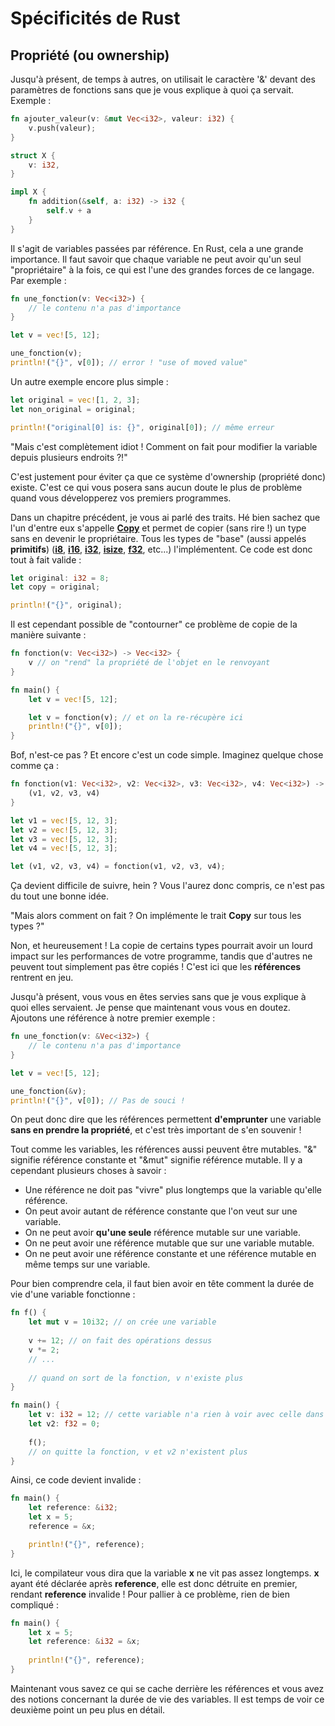 # Spécificités de Rust

## Propriété (ou ownership)

Jusqu'à présent, de temps à autres, on utilisait le caractère '&' devant des paramètres de fonctions sans que je vous explique à quoi ça servait. Exemple :

```Rust
fn ajouter_valeur(v: &mut Vec<i32>, valeur: i32) {
    v.push(valeur);
}

struct X {
    v: i32,
}

impl X {
    fn addition(&self, a: i32) -> i32 {
        self.v + a
    }
}
```

Il s'agit de variables passées par référence. En Rust, cela a une grande importance. Il faut savoir que chaque variable ne peut avoir qu'un seul "propriétaire" à la fois, ce qui est l'une des grandes forces de ce langage. Par exemple :

```Rust
fn une_fonction(v: Vec<i32>) {
    // le contenu n'a pas d'importance
}

let v = vec![5, 12];

une_fonction(v);
println!("{}", v[0]); // error ! "use of moved value"
```

Un autre exemple encore plus simple :

```Rust
let original = vec![1, 2, 3];
let non_original = original;

println!("original[0] is: {}", original[0]); // même erreur
```

"Mais c'est complètement idiot ! Comment on fait pour modifier la variable depuis plusieurs endroits ?!"

C'est justement pour éviter ça que ce système d'ownership (propriété donc) existe. C'est ce qui vous posera sans aucun doute le plus de problème quand vous développerez vos premiers programmes.

Dans un chapitre précédent, je vous ai parlé des traits. Hé bien sachez que l'un d'entre eux s'appelle [__Copy__] et permet de copier (sans rire !) un type sans en devenir le propriétaire. Tous les types de "base" (aussi appelés __primitifs__) ([__i8__], [__i16__], [__i32__], [__isize__], [__f32__], etc...) l'implémentent. Ce code est donc tout à fait valide :

```Rust
let original: i32 = 8;
let copy = original;

println!("{}", original);
```

Il est cependant possible de "contourner" ce problème de copie de la manière suivante :

```Rust
fn fonction(v: Vec<i32>) -> Vec<i32> {
    v // on "rend" la propriété de l'objet en le renvoyant
}

fn main() {
    let v = vec![5, 12];

    let v = fonction(v); // et on la re-récupère ici
    println!("{}", v[0]);
}
```

Bof, n'est-ce pas ? Et encore c'est un code simple. Imaginez quelque chose comme ça :

```Rust
fn fonction(v1: Vec<i32>, v2: Vec<i32>, v3: Vec<i32>, v4: Vec<i32>) -> (Vec<i32>, Vec<i32>, Vec<i32>, Vec<i32>) {
    (v1, v2, v3, v4)
}

let v1 = vec![5, 12, 3];
let v2 = vec![5, 12, 3];
let v3 = vec![5, 12, 3];
let v4 = vec![5, 12, 3];

let (v1, v2, v3, v4) = fonction(v1, v2, v3, v4);
```

Ça devient difficile de suivre, hein ? Vous l'aurez donc compris, ce n'est pas du tout une bonne idée.

"Mais alors comment on fait ? On implémente le trait __Copy__ sur tous les types ?"

Non, et heureusement ! La copie de certains types pourrait avoir un lourd impact sur les performances de votre programme, tandis que d'autres ne peuvent tout simplement pas être copiés ! C'est ici que les __références__ rentrent en jeu.

Jusqu'à présent, vous vous en êtes servies sans que je vous explique à quoi elles servaient. Je pense que maintenant vous vous en doutez. Ajoutons une référence à notre premier exemple :

```Rust
fn une_fonction(v: &Vec<i32>) {
    // le contenu n'a pas d'importance
}

let v = vec![5, 12];

une_fonction(&v);
println!("{}", v[0]); // Pas de souci !
```

On peut donc dire que les références permettent __d'emprunter__ une variable __sans en prendre la propriété__, et c'est très important de s'en souvenir !

Tout comme les variables, les références aussi peuvent être mutables. "&" signifie référence constante et "&mut" signifie référence mutable. Il y a cependant plusieurs choses à savoir :

-   Une référence ne doit pas "vivre" plus longtemps que la variable qu'elle référence.
-   On peut avoir autant de référence constante que l'on veut sur une variable.
-   On ne peut avoir __qu'une seule__ référence mutable sur une variable.
-   On ne peut avoir une référence mutable que sur une variable mutable.
-   On ne peut avoir une référence constante et une référence mutable en même temps sur une variable.

Pour bien comprendre cela, il faut bien avoir en tête comment la durée de vie d'une variable fonctionne :

```Rust
fn f() {
    let mut v = 10i32; // on crée une variable
    
    v += 12; // on fait des opérations dessus
    v *= 2;
    // ...
    
    // quand on sort de la fonction, v n'existe plus
}

fn main() {
    let v: i32 = 12; // cette variable n'a rien à voir avec celle dans la fonction f
    let v2: f32 = 0;
    
    f();
    // on quitte la fonction, v et v2 n'existent plus    
}
```

Ainsi, ce code devient invalide :

```Rust
fn main() {
    let reference: &i32;
    let x = 5;
    reference = &x;

    println!("{}", reference);
}
```

Ici, le compilateur vous dira que la variable __x__ ne vit pas assez longtemps. __x__ ayant été déclarée après __reference__, elle est donc détruite en premier, rendant __reference__ invalide ! Pour pallier à ce problème, rien de bien compliqué :

```Rust
fn main() {
    let x = 5;
    let reference: &i32 = &x;
    
    println!("{}", reference);
}
```

Maintenant vous savez ce qui se cache derrière les références et vous avez des notions concernant la durée de vie des variables. Il est temps de voir ce deuxième point un peu plus en détail.

[__Copy__]: https://doc.rust-lang.org/stable/std/marker/trait.Copy.html
[__i8__]: https://doc.rust-lang.org/stable/std/primitive.i8.html
[__i16__]: https://doc.rust-lang.org/stable/std/primitive.i16.html
[__i32__]: https://doc.rust-lang.org/stable/std/primitive.i32.html
[__isize__]: https://doc.rust-lang.org/stable/std/primitive.isize.html
[__f32__]: https://doc.rust-lang.org/stable/std/primitive.f32.html
